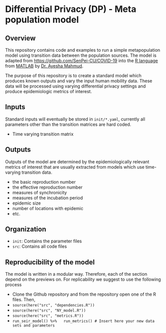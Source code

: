 # Differential Privacy (DP) - Meta population model
## Overview
This repository contains code and examples to run a simple metapopulation model
using transition data between the population sources. The model is adapted from
https://github.com/SenPei-CU/COVID-19 into the [R language](https://www.r-project.org/about.html) from [MATLAB](https://www.mathworks.com/products/matlab.html) by
[Dr. Ayesha Mahmud](https://ayeshamahmud.github.io/).

The purpose of this repository is to create a standard model which produces
known outputs and vary the input human mobility data. These data will be processed
using varying differential privacy settings and produce epidemiologic metrics
of interest.

## Inputs
Standard inputs will eventually be stored in `init/*.yaml`, currently all parameters
other than the transition matrices are hard coded.
- Time varying transition matrix

## Outputs
Outputs of the model are determined by the epidemiologically relevant metrics
of interest that are usually extracted from models which use time-varying
transition data.
- the basic reproduction number
- the effective reproduction number
- measures of synchronicity
- measures of the incubation period
- epidemic size
- number of locations with epidemic
- etc.

## Organization
- `init`: Contains the parameter files
- `src`: Contains all code files

## Reproducibility of the model 
The model is written in a modular way. Therefore, each of the section depend on the previews on. For replicability we suggest to use the following process
- Clone the Github repository and from the repository open one of the R files. Then,  
- `source(here("src", "dependencies.R"))`
- `source(here("src", "NY_model.R"))`
- `source(here("src", "metrics.R"))`
- `run_seir_model() %>%   run_metrics() # Insert here your new data sets and parameters` 
